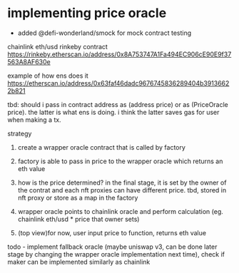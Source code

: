 # implementing price oracle
- added @defi-wonderland/smock for mock contract testing

chainlink eth/usd rinkeby contract
https://rinkeby.etherscan.io/address/0x8A753747A1Fa494EC906cE90E9f37563A8AF630e

example of how ens does it
https://etherscan.io/address/0x63faf46dadc9676745836289404b39136622b821


tbd:
should i pass in contract address as (address price) or as (PriceOracle price). the latter is what ens is doing. i think the latter saves gas for user when making a tx. 

strategy
1. create a wrapper oracle contract that is called by factory
2. factory is able to pass in price to the wrapper oracle which returns an eth value
3. how is the price determined? in the final stage, it is set by the owner of the contrat and each nft proxies can have different price. tbd, stored in nft proxy or store as a map in the factory
4. wrapper oracle points to chainlink oracle and perform calculation (eg. chainlink eth/usd * price that owner sets)

5. (top view)for now, user input price to function, returns eth value

todo - implement fallback oracle (maybe uniswap v3, can be done later stage by changing the wrapper oracle implementation next time), check if maker can be implemented similarly as chainlink